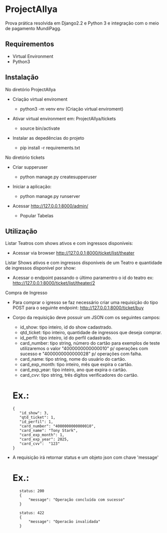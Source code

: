 # ProjectAllya
  Prova prática resolvida em Django2.2 e Python 3 e integração com o meio de pagamento MundiPagg.
  
## Requirementos 
* Virtual Environment
* Python3

## Instalação
No diretório ProjectAllya
* Criação virtual enviroment
  * python3 -m venv env (Criação virtual enviroment)

* Ativar virtual environment em: ProjectAllya/tickets
  * source bin/activate
  
* Instalar as depedências do projeto
    * pip install -r requirements.txt
    
No diretório tickets    
  
  * Criar supperuser
    * python manage.py createsupperuser 
  
  * Iniciar a aplicação:
    * python manage.py runserver
  
  * Acessar http://127.0.0.1:8000/admin/ 
    * Popular Tabelas
  
    
## Utilização

Listar Teatros com shows ativos e com ingressos disponíveis:
   
   * Acessar via browser http://127.0.0.1:8000/ticket/list/theater
   
Listar Shows ativos e com ingressos disponíveis de um Teatro e quantidade de
ingressos disponível por show:

   * Acessar o endpoint passando o último paramentro o id do teatro ex: http://127.0.0.1:8000/ticket/list/theater/2
   
Compra de Ingresso
   * Para comprar o igresso se faz necessário criar uma requisição do tipo POST para o seguinte endpoint: http://127.0.0.1:8000/ticket/buy
   
   * Corpo da requisição deve possuir um JSON com os seguintes campos:
        
        * id_show: tipo inteiro, id do show cadastrado.
        * qtd_ticket: tipo inteiro, quantidade de ingressos que deseja comprar.
        * id_perfil: tipo inteiro, id do perfil cadastrado.
        * card_number: tipo string, número do cartão para exemplos de teste utilizaremos o valor "4000000000000010" p/ operações com sucesso
        e "4000000000000028" p/ operações com falha.
        * card_name: tipo string, nome do usuário do cartão. 
        * card_exp_month: tipo inteiro, mês que expira o cartão.
        * card_exp_year: tipo inteiro, ano que expira o cartão.
        * card_cvv: tipo string, três digítos verificadores do cartão.
        
       # Ex.: 
	     {
	        "id_show": 3,
	        "qtd_ticket": 1,
            "id_perfil": 1,
            "card_number": "4000000000000010",
            "card_name": "Tony Stark",
            "card_exp_month": 1,
            "card_exp_year": 2025,
            "card_cvv":  "123"
         }
   * A requisição irá retornar status e um objeto json com chave 'message'
   
        # Ex.:
            status: 200
            {
                "message": "Operação concluída com sucesso"
            }
            
            status: 422
            {
                "message": "Operacão invalidada"
            }

